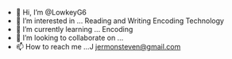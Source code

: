 - 👋 Hi, I’m @LowkeyG6
- 👀 I’m interested in ... Reading and Writing Encoding Technology
- 🌱 I’m currently learning ... Encoding 
- 💞️ I’m looking to collaborate on ...
- 📫 How to reach me ...J
jermonsteven@gmail.com
<!---
LowkeyG6/LowkeyG6 is a ✨ special ✨ repository because its `README.md` (this file) appears on your GitHub profile.
You can click the Preview link to take a look at your changes.
--->
